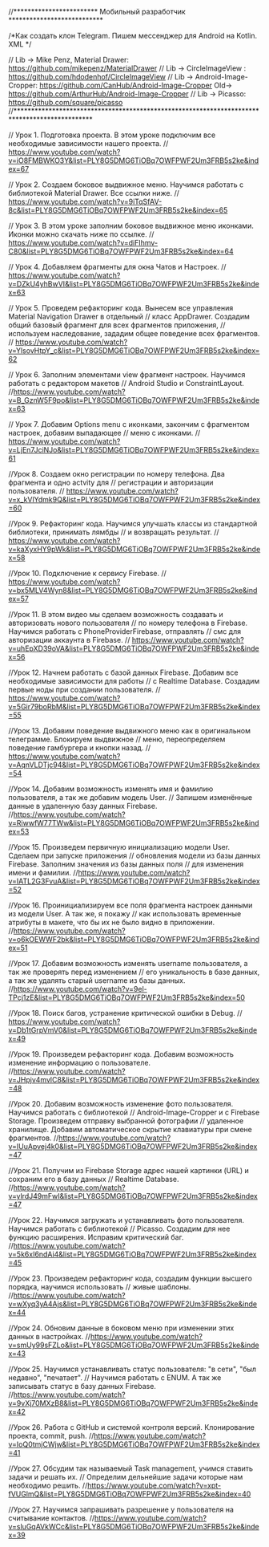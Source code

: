 
//************************ Мобильный разработчик ***************************

/*Как создать клон Telegram. Пишем мессенджер для Android на Kotlin. XML */



// Lib ->  Mike Penz, Material Drawer: https://github.com/mikepenz/MaterialDrawer
// Lib -> CircleImageView : https://github.com/hdodenhof/CircleImageView
// Lib -> Android-Image-Cropper: https://github.com/CanHub/Android-Image-Cropper
                      Old->      https://github.com/ArthurHub/Android-Image-Cropper
// Lib -> Picasso: https://github.com/square/picasso
//**********************************************************************************************
 
// Урок 1. Подготовка проекта.  В этом уроке подключим все необходимые зависимости нашего проекта. 
// https://www.youtube.com/watch?v=iO8FMBWKO3Y&list=PLY8G5DMG6TiOBq7OWFPWF2Um3FRB5s2ke&index=67

// Урок 2. Создаем боковое выдвижное меню. Научимся работать с библиотекой Material Drawer. Все ссылки ниже.
// https://www.youtube.com/watch?v=9iTqSfAV-8c&list=PLY8G5DMG6TiOBq7OWFPWF2Um3FRB5s2ke&index=65

// Урок 3. В этом уроке заполним боковое выдвижное меню иконками. Иконки можно скачать ниже по ссылке. 
// https://www.youtube.com/watch?v=diFIhmv-C80&list=PLY8G5DMG6TiOBq7OWFPWF2Um3FRB5s2ke&index=64

// Урок 4. Добавляем  фрагменты для окна Чатов и Настроек.
// https://www.youtube.com/watch?v=DZkU4yhBwVI&list=PLY8G5DMG6TiOBq7OWFPWF2Um3FRB5s2ke&index=63

// Урок 5. Проведем рефакторинг кода. Вынесем все управления Material Navigation Drawer в отдельный 
//         класс AppDrawer. Создадим общий базовый фрагмент для всех фрагментов приложения, 
//         используем наследование, зададим общее поведение всех фрагментов. 
// https://www.youtube.com/watch?v=YlsovHtpY_c&list=PLY8G5DMG6TiOBq7OWFPWF2Um3FRB5s2ke&index=62

// Урок 6. Заполним элементами view фрагмент настроек. Научимся работать с редактором макетов
//         Android Studio и ConstraintLayout.
//https://www.youtube.com/watch?v=B_GznW5F9po&list=PLY8G5DMG6TiOBq7OWFPWF2Um3FRB5s2ke&index=63

// Урок 7. Добавим Options menu с иконками, закончим с фрагментом настроек, добавим выпадающее
//         меню с иконками. 
// https://www.youtube.com/watch?v=LjEn7JciNJo&list=PLY8G5DMG6TiOBq7OWFPWF2Um3FRB5s2ke&index=61

//Урок 8. Создаем окно регистрации по номеру телефона. Два фрагмента и одно actvity для
//        регистрации и авторизации пользователя. 
// https://www.youtube.com/watch?v=x_kVlYdmk9Q&list=PLY8G5DMG6TiOBq7OWFPWF2Um3FRB5s2ke&index=60

//Урок 9. Рефакторинг кода. Научимся улучшать классы из стандартной библиотеки, принимать лямбды
//        и возвращать результат.
// https://www.youtube.com/watch?v=kaXyxHY9pWk&list=PLY8G5DMG6TiOBq7OWFPWF2Um3FRB5s2ke&index=58

//Урок 10. Подключение к сервису Firebase. 
// https://www.youtube.com/watch?v=bx5MLV4Wyn8&list=PLY8G5DMG6TiOBq7OWFPWF2Um3FRB5s2ke&index=57

//Урок 11. В этом видео мы сделаем возможность создавать и авторизовать нового пользователя
//         по номеру  телефона в Firebase. Научимся работать с PhoneProviderFirebase, отправлять 
//         смс для авторизации аккаунта в Firebase. 
// https://www.youtube.com/watch?v=uhEpXD39oVA&list=PLY8G5DMG6TiOBq7OWFPWF2Um3FRB5s2ke&index=56

//Урок 12. Начнем работать с базой данных Firebase. Добавим все необходимые зависимости для работы
//         с Realtime Database. Создадим первые ноды при создании пользователя.
// https://www.youtube.com/watch?v=5Gir79boRbM&list=PLY8G5DMG6TiOBq7OWFPWF2Um3FRB5s2ke&index=55

//Урок 13. Добавим поведение выдвижного меню как в оригинальном телеграмме. Блокируем выдвижное 
//         меню, переопределяем поведение гамбургера и кнопки назад.
// https://www.youtube.com/watch?v=AqnVLDTjc94&list=PLY8G5DMG6TiOBq7OWFPWF2Um3FRB5s2ke&index=54

//Урок 14. Добавим возможность изменять имя и фамилию пользователя, а так же добавим модель User.
//         Запишем изменённые данные в удаленную базу данных Firebase.
//https://www.youtube.com/watch?v=RiwwfW77TWw&list=PLY8G5DMG6TiOBq7OWFPWF2Um3FRB5s2ke&index=53

//Урок 15. Произведем первичную инициализацию модели User. Сделаем при запуске приложения 
//         обновления модели из базы данных Firebase. Заполним значения из базы данных поля
//         для изменения имени и фамилии. 
//https://www.youtube.com/watch?v=IATL2G3FvuA&list=PLY8G5DMG6TiOBq7OWFPWF2Um3FRB5s2ke&index=52

//Урок 16. Проинициализируем все поля фрагмента настроек данными из модели User. А так же, я покажу
//         как использовать временные атрибуты в макете, что бы их не было видно в приложении. 
//https://www.youtube.com/watch?v=o6kOEWWF2bk&list=PLY8G5DMG6TiOBq7OWFPWF2Um3FRB5s2ke&index=51

//Урок 17. Добавим возможность изменять username пользователя, а так же проверять перед изменением 
//         его уникальность в базе данных, а так же удалять старый username из базы данных.
//https://www.youtube.com/watch?v=9el-TPcj1zE&list=PLY8G5DMG6TiOBq7OWFPWF2Um3FRB5s2ke&index=50

//Урок 18. Поиск багов, устранение критической ошибки в Debug.
// https://www.youtube.com/watch?v=Db1tGrpVmV0&list=PLY8G5DMG6TiOBq7OWFPWF2Um3FRB5s2ke&index=49

//Урок 19. Произведем рефакторинг кода. Добавим возможность изменение информацию о пользователе.
//https://www.youtube.com/watch?v=JHpjv4mvlC8&list=PLY8G5DMG6TiOBq7OWFPWF2Um3FRB5s2ke&index=48

//Урок 20. Добавим возможность изменение фото пользователя. Научимся работать с библиотекой
//         Android-Image-Cropper и с Firebase Storage. Произведем отправку выбранной фотографии
//		   удаленное хранилище. Добавим автоматическое скрытие клавиатуры при смене фрагментов. 
//https://www.youtube.com/watch?v=IUuApvej4k0&list=PLY8G5DMG6TiOBq7OWFPWF2Um3FRB5s2ke&index=47

//Урок 21. Получим из Firebase Storage адрес нашей картинки (URL) и сохраним его в базу данных
//         Realtime Database.
//https://www.youtube.com/watch?v=ylrdJ49mFwI&list=PLY8G5DMG6TiOBq7OWFPWF2Um3FRB5s2ke&index=47

//Урок 22. Научимся загружать и устанавливать фото пользователя. Научимся работать с библиотекой 
//         Picasso. Создадим для нее функцию расширения. Исправим критический баг. 
//https://www.youtube.com/watch?v=5k6xI6ndAi4&list=PLY8G5DMG6TiOBq7OWFPWF2Um3FRB5s2ke&index=45

//Урок 23. Произведем рефакторинг кода, создадим функции высшего порядка, научимся использовать
//         живые шаблоны.
//https://www.youtube.com/watch?v=wXyq3yA4Ajs&list=PLY8G5DMG6TiOBq7OWFPWF2Um3FRB5s2ke&index=44

//Урок 24. Обновим данные в боковом меню при изменении этих данных  в настройках.
//https://www.youtube.com/watch?v=smUy99sFZLo&list=PLY8G5DMG6TiOBq7OWFPWF2Um3FRB5s2ke&index=43

//Урок 25. Научимся устанавливать статус пользователя: "в сети", "был недавно", "печатает". 
//         Научимся работать с ENUM. А так же записывать статус в базу данных Firebase.
//https://www.youtube.com/watch?v=9vXj70MXzB8&list=PLY8G5DMG6TiOBq7OWFPWF2Um3FRB5s2ke&index=42

//Урок 26. Работа с GitHub и системой контроля версий. Клонирование проекта, commit, push.
//https://www.youtube.com/watch?v=IoQ0tmjCWjw&list=PLY8G5DMG6TiOBq7OWFPWF2Um3FRB5s2ke&index=41

//Урок 27. Обсудим так называемый  Task management, учимся ставить задачи и решать их.
//         Определим дельнейшие задачи которые нам необходимо решить.
//https://www.youtube.com/watch?v=xpt-fVUGlmQ&list=PLY8G5DMG6TiOBq7OWFPWF2Um3FRB5s2ke&index=40

//Урок 27. Научимся запрашивать разрешение у пользователя на считывание контактов. 
//https://www.youtube.com/watch?v=sluGqAVkWCc&list=PLY8G5DMG6TiOBq7OWFPWF2Um3FRB5s2ke&index=39

























